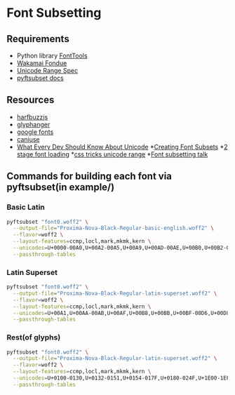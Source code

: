 # Font Subsetting

## Requirements
* Python library [FontTools](https://github.com/fonttools/fonttools)
* [Wakamai Fondue](https://wakamaifondue.com/)
* [Unicode Range Spec](https://drafts.csswg.org/css-fonts-3/#unicode-range-desc)
* [pyftsubset docs](https://rsms.me/fonttools-docs/subset.html)

## Resources
* [harfbuzzjs](https://github.com/harfbuzz/harfbuzzjs)
* [glyphanger](https://github.com/filamentgroup/glyphhanger)
* [google fonts](https://developers.google.com/fonts/docs/getting_started)
* [caniuse](https://caniuse.com/?search=unicode-range)
* [What Every Dev Should Know About Unicode](https://dmitripavlutin.com/what-every-javascript-developer-should-know-about-unicode/#2-basic-unicode-terms)
*[Creating Font Subsets](https://markoskon.com/creating-font-subsets/)
*[2 stage font loading](https://www.zachleat.com/web/css-tricks-web-fonts/)
*[css tricks unicode range](https://css-tricks.com/almanac/properties/u/unicode-range/)
*[Font subsetting talk](https://www.youtube.com/watch?v=eEO77MiGOCc)

## Commands for building each font via pyftsubset(in example/)

### Basic Latin
```bash
pyftsubset "font0.woff2" \
  --output-file="Proxima-Nova-Black-Regular-basic-english.woff2" \
  --flavor=woff2 \
  --layout-features=ccmp,locl,mark,mkmk,kern \
  --unicodes=U+0000-00A0,U+00A2-00A5,U+00A9,U+00AD-00AE,U+00B0,U+00B2-00B5,U+00B7,U+00B9-00BA,U+00D7,U+00F7,U+2000-206F,U+2074,U+20AC,U+2122,U+2190-2029,U+2031-21BB,U+2212,U+2215,U+F8FF,U+FEFF,U+FFFD \
  --passthrough-tables
```

### Latin Superset
```bash
pyftsubset "font0.woff2" \
  --output-file="Proxima-Nova-Black-Regular-latin-superset.woff2" \
  --flavor=woff2 \
  --layout-features=ccmp,locl,mark,mkmk,kern \
  --unicodes=U+00A1,U+00AA-00AB,U+00AF,U+00B8,U+00BB,U+00BF-00D6,U+00D8-00F6,U+00F8-00FF,U+0131,U+0152-0153,U+02B0-02FF \
  --passthrough-tables
```

### Rest(of glyphs)
```bash
pyftsubset "font0.woff2" \
  --output-file="Proxima-Nova-Black-Regular-latin-superset.woff2" \
  --flavor=woff2 \
  --layout-features=ccmp,locl,mark,mkmk,kern \
  --unicodes=U+0100-0130,U+0132-0151,U+0154-017F,U+0180-024F,U+1E00-1EFF,U+0259,U+0300-03C0,U+2070-2073,U+2075-20AB,U+20AD-2121,U+2123-218F,U+21BC-2211,U+2213-2214,U+2216-F8FE,U+FB01-FB02 \
  --passthrough-tables
```
